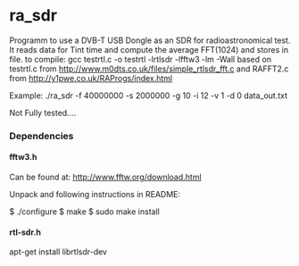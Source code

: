 ra_sdr
======

Programm to use a DVB-T USB Dongle as an SDR for radioastronomical test.
It reads data for Tint time and compute the average FFT(1024) and stores in file.
to compile: gcc testrtl.c -o testrtl -lrtlsdr -lfftw3 -lm -Wall
based on testrtl.c from http://www.m0dts.co.uk/files/simple_rtlsdr_fft.c
and RAFFT2.c from http://y1pwe.co.uk/RAProgs/index.html

Example: 
./ra_sdr -f 40000000 -s 2000000 -g 10 -i 12 -v 1 -d 0 data_out.txt

Not Fully tested....

### Dependencies

#### fftw3.h
Can be found at:
http://www.fftw.org/download.html

Unpack and following instructions in README:

$ ./configure
$ make
$ sudo make install

#### rtl-sdr.h
apt-get install librtlsdr-dev